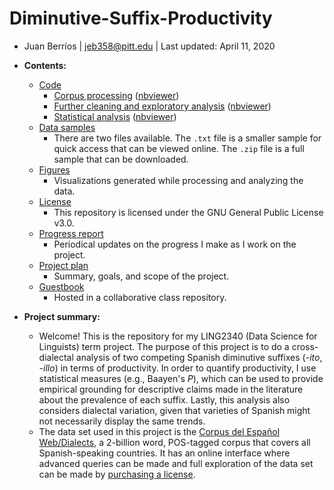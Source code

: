 # Diminutive-Suffix-Productivity
- Juan Berríos | jeb358@pitt.edu | Last updated: April 11, 2020

- **Contents:**
  - [Code](https://github.com/Data-Science-for-Linguists-2020/Diminutive-Suffix-Productivity/tree/master/code)
    - [Corpus processing](https://github.com/Data-Science-for-Linguists-2020/Diminutive-Suffix-Productivity/blob/master/code/corpus_processing.ipynb) ([nbviewer](https://nbviewer.jupyter.org/github/Data-Science-for-Linguists-2020/Diminutive-Suffix-Productivity/blob/master/code/corpus_processing.ipynb))
    - [Further cleaning and exploratory analysis](https://github.com/Data-Science-for-Linguists-2020/Diminutive-Suffix-Productivity/blob/master/code/cleaning_analysis.ipynb) ([nbviewer](https://nbviewer.jupyter.org/github/Data-Science-for-Linguists-2020/Diminutive-Suffix-Productivity/blob/master/code/cleaning_analysis.ipynb))
    - [Statistical analysis](https://github.com/Data-Science-for-Linguists-2020/Diminutive-Suffix-Productivity/blob/master/code/statistics_analysis.ipynb) ([nbviewer](https://nbviewer.jupyter.org/github/Data-Science-for-Linguists-2020/Diminutive-Suffix-Productivity/blob/master/code/statistics_analysis.ipynb))
  - [Data samples](https://github.com/Data-Science-for-Linguists-2020/Diminutive-Suffix-Productivity/tree/master/data_samples)
    - There are two files available. The `.txt` file is a smaller sample for quick access that can be viewed online. The `.zip` file is a full sample that can be downloaded.
  - [Figures](https://github.com/Data-Science-for-Linguists-2020/Diminutive-Suffix-Productivity/tree/master/figures)
    - Visualizations generated while processing and analyzing the data.
  - [License](https://github.com/Data-Science-for-Linguists-2020/Diminutive-Suffix-Productivity/blob/master/LICENSE.md)
    - This repository is licensed under the GNU General Public License v3.0.
  - [Progress report](https://github.com/Data-Science-for-Linguists-2020/Diminutive-Suffix-Productivity/blob/master/progress_report.md)
    - Periodical updates on the progress I make as I work on the project.
  - [Project plan](https://github.com/Data-Science-for-Linguists-2020/Diminutive-Suffix-Productivity/blob/master/project_plan.md)
    - Summary, goals, and scope of the project.
  - [Guestbook](https://github.com/Data-Science-for-Linguists-2020/Class-Plaza/blob/master/guestbooks/guestbook_juan.md)
    - Hosted in a collaborative class repository.

- **Project summary:**
  - Welcome! This is the repository for my LING2340 (Data Science for Linguists) term project. The purpose of this project is to do a cross-dialectal analysis of two competing Spanish diminutive suffixes (*-ito*, *-illo*) in terms of productivity. In order to quantify productivity, I use statistical measures (e.g., Baayen's *P*), which can be used to provide empirical grounding for descriptive claims made in the literature about the prevalence of each suffix. Lastly, this analysis also considers dialectal variation, given that varieties of Spanish might not necessarily display the same trends.
  - The data set used in this project is the [Corpus del Español Web/Dialects](https://www.corpusdelespanol.org/web-dial/), a 2-billion word, POS-tagged corpus that covers all Spanish-speaking countries. It has an online interface where advanced queries can be made and full exploration of the data set can be made by [purchasing a license](https://www.corpusdata.org/spanish.asp).
